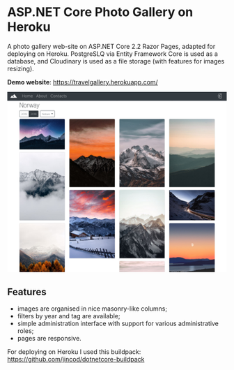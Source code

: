 # ASP.NET Core Photo Gallery on Heroku
A photo gallery web-site on ASP.NET Core 2.2 Razor Pages, adapted for deploying on Heroku. PostgreSLQ via Entity Framework Core is used as a database, and Cloudinary is used as a file storage (with features for images resizing).

**Demo website**: <https://travelgallery.herokuapp.com/>

![Album](Demo/Album.png "Demo album")

## Features

- images are organised in nice masonry-like columns;
- filters by year and tag are available;
- simple administration interface with support for various administrative roles;
- pages are responsive.

For deploying on Heroku I used this buildpack: https://github.com/jincod/dotnetcore-buildpack
